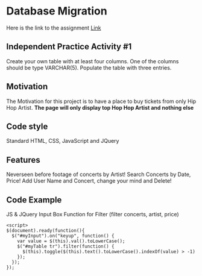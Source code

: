 # Database Migration
Here is the link to the assignment [Link](https://github.com/Techtonica/curriculum/blob/master/databases/database-migrations.md)



## Independent Practice Activity #1
Create your own table with at least four columns. One of the columns should be type VARCHAR(5). Populate the table with three entries.




## Motivation
The Motivation for this project is to have a place to buy tickets from only Hip Hop Artist. 
**The page will only display top Hop Hop Artist and nothing else**

## Code style
Standard HTML, CSS, JavaScript and JQuery

## Features
Neverseen before footage of concerts by Artist! Search Concerts by Date, Price! Add User Name and Concert, change your mind and Delete!

## Code Example

JS & JQuery Input Box Function for Filter (filter concerts, artist, price)

``` <script src="https://ajax.googleapis.com/ajax/libs/jquery/3.4.1/jquery.min.js"></script>
<script>
$(document).ready(function(){
  $("#myInput").on("keyup", function() {
    var value = $(this).val().toLowerCase();
    $("#myTable tr").filter(function() {
      $(this).toggle($(this).text().toLowerCase().indexOf(value) > -1)
    });
  });
});
```
